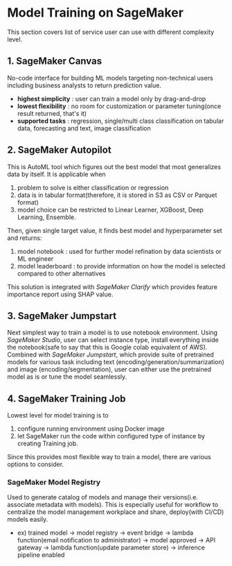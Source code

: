 # Model Training on SageMaker

This section covers list of service user can use with different complexity level.

## 1. SageMaker Canvas

No-code interface for building ML models targeting non-technical users including business analysts to return prediction value.

* **highest simplicity** : user can train a model only by drag-and-drop
* **lowest flexibility** : no room for customization or parameter tuning(once result returned, that's it)
* **supported tasks** : regression, single/multi class classification on tabular data, forecasting and text, image classification

## 2. SageMaker Autopilot

This is AutoML tool which figures out the best model that most generalizes data by itself. It is applicable when 

1. problem to solve is either classification or regression
1. data is in tabular format(therefore, it is stored in S3 as CSV or Parquet format)
1. model choice can be restricted to Linear Learner, XGBoost, Deep Learning, Ensemble.

Then, given single target value, it finds best model and hyperparameter set and returns:

1. model notebook : used for further model refination by data scientists or ML engineer
1. model leaderboard : to provide information on how the model is selected compared to other alternatives

This solution is integrated with *SageMaker Clarify* which provides feature importance report using SHAP value.

## 3. SageMaker Jumpstart

Next simplest way to train a model is to use notebook environment. Using *SageMaker Studio*, user can select instance type, install everything inside the notebook(safe to say that this is Google colab equivalent of AWS). Combined with *SageMaker Jumpstart*, which provide suite of pretrained models for various task including text (encoding/generation/summarization) and image (encoding/segmentation), user can either use the pretrained model as is or tune the model seamlessly.

## 4. SageMaker Training Job

Lowest level for model training is to

1. configure running environment using Docker image
1. let SageMaker run the code within configured type of instance by creating Training job. 

Since this provides most flexible way to train a model, there are various options to consider.

### SageMaker Model Registry

Used to generate catalog of models and manage their versions(i.e. associate metadata with models). This is especially useful for workflow to centralize the model management workplace and share, deploy(with CI/CD) models easily.

* ex) trained model -> model registry -> event bridge -> lambda function(email notification to administrator) -> model approved -> API gateway -> lambda function(update parameter store) -> inference pipeline enabled
